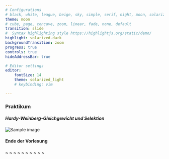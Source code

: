```yaml
---
# Configurations
# black, white, league, beige, sky, simple, serif, night, moon, solarized
theme: moon
# cube, page, concave, zoom, linear, fade, none, default 
transition: slide
#  Syntax highlighting style https://highlightjs.org/static/demo/
highlight: solarized-dark
backgroundTransition: zoom
progress: true
controls: true
hideAddressBar: true

# Editor settings
editor:
    fontSize: 14
    theme: solarized_light
    # keybinding: vim

---
```


<!-- .slide: data-background="#005f6b" -->
### Praktikum
#### *Hardy-Weinberg-Gleichgewicht und Selektion*

![Sample image](https://raw.githubusercontent.com/michaelgruenstaeudl/CurrentTeaching/master/assets/img/presentation.png)

#### Ende der Vorlesung
#### ~ ~ ~ ~ ~ ~ ~ ~ ~ ~
